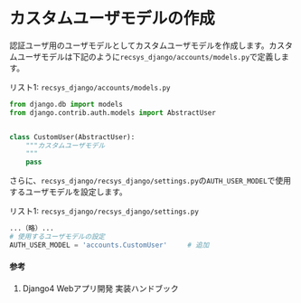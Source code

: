 # カスタムユーザモデルの作成

認証ユーザ用のユーザモデルとしてカスタムユーザモデルを作成します。カスタムユーザモデルは下記のように`recsys_django/accounts/models.py`で定義します。

リスト1: `recsys_django/accounts/models.py`
```py
from django.db import models
from django.contrib.auth.models import AbstractUser


class CustomUser(AbstractUser):
    """カスタムユーザモデル
    """
    pass
```

さらに、`recsys_django/recsys_django/settings.py`の`AUTH_USER_MODEL`で使用するユーザモデルを設定します。

リスト1: `recsys_django/recsys_django/settings.py`
```py
...（略）...
# 使用するユーザモデルの設定
AUTH_USER_MODEL = 'accounts.CustomUser'     # 追加
```

#### 参考
1. Django4 Webアプリ開発 実装ハンドブック
